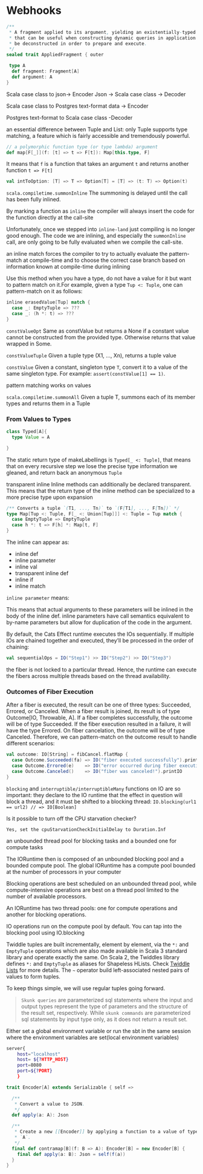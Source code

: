 # Webhooks

```scala
/**
 * A fragment applied to its argument, yielding an existentially-typed fragment + argument pair
 * that can be useful when constructing dynamic queries in application code. Applied fragments must
 * be deconstructed in order to prepare and execute.
 */
sealed trait AppliedFragment { outer

 type A
  def fragment: Fragment[A]
  def argument: A
}

```


Scala case class to json-> Encoder
Json -> Scala case class -> Decoder

Scala case class to Postgres text-format data -> Encoder

Postgres text-format to Scala case class -Decoder

an essential difference between Tuple and List: only Tuple supports type matching, a feature which is fairly accessible and tremendously powerful.


```scala
// a polymorphic function type (or type lambda) argument 
def map[F[_]](f: [t] => t => F[t]): Map[this.type, F]

```

It means that `f` is a function that takes an argument `t` and returns another function `t => F[t]`

```scala
val intToOption: [T] => T => Option[T] = [T] => (t: T) => Option(t)
```

`scala.compiletime.summonInline`
The summoning is delayed until the call has been fully inlined.

By marking a function as `inline` the compiler will always insert the code for the function directly at the call-site

Unfortunately, once we stepped into `inline-land` just compiling is no longer good enough. The code we are inlining, and especially the `summonInline` call, are only going to be fully evaluated when we compile the call-site.

an inline match forces the compiler to try to actually evaluate the pattern-match at compile-time and to choose the correct case branch based on information known at compile-time during inlining


Use this method when you have a type, do not have a value for it but want to pattern match on it.For example, given a type `Tup <: Tuple`, one can pattern-match on it as follows:

```scala
inline erasedValue[Tup] match {
  case _: EmptyTuple => ???
  case _: (h *: t) => ???
}
```
`constValueOpt`
Same as constValue but returns a None if a constant value cannot be constructed from the provided type. Otherwise returns that value wrapped in Some.

`constValueTuple`
Given a tuple type (X1, ..., Xn), returns a tuple value


`constValue`
Given a constant, singleton type `T`, convert it to a value of the same singleton type. For example: `assert(constValue[1] == 1)`.

pattern matching works on values

`scala.compiletime.summonAll`
Given a tuple T, summons each of its member types and returns them in a Tuple

### From Values to Types

```scala
class Typed[A]{
  type Value = A

}

```

The static return type of makeLabellings is `Typed[_ <: Tuple]`, that means that on every recursive step we lose the precise type information we gleaned, and return back an anonymous `Tuple`

transparent inline
Inline methods can additionally be declared transparent. This means that the return type of the inline method can be specialized to a more precise type upon expansion



```scala
/** Converts a tuple `(T1, ..., Tn)` to `(F[T1], ..., F[Tn])` */
type Map[Tup <: Tuple, F[_ <: Union[Tup]]] <: Tuple = Tup match {
  case EmptyTuple => EmptyTuple
  case h *: t => F[h] *: Map[t, F]
}
```

The inline can appear as:

- inline def
- inline parameter
- inline val
- transparent inline def
- inline if
- inline match


`inline parameter` means:

This means that actual arguments to these parameters will be inlined in the body of the inline def. inline parameters have call semantics equivalent to by-name parameters but allow for duplication of the code in the argument.



By default, the Cats Effect runtime executes the IOs sequentially. If multiple IOs are chained together and executed, they’ll be processed in the order of chaining:

```scala
val sequentialOps = IO("Step1") >> IO("Step2") >> IO("Step3")
```
the fiber is not locked to a particular thread. Hence, the runtime can execute the fibers across multiple threads based on the thread availability.

### Outcomes of Fiber Execution
After a fiber is executed, the result can be one of three types: Succeeded, Errored, or Canceled. When a fiber result is joined, its result is of type Outcome[IO, Throwable, A]. If a fiber completes successfully, the outcome will be of type Succeeded. If the fiber execution resulted in a failure, it will have the type Errored. On fiber cancelation, the outcome will be of type Canceled. Therefore, we can pattern-match on the outcome result to handle different scenarios:

```scala
val outcome: IO[String] = fibCancel.flatMap {
  case Outcome.Succeeded(fa) => IO("fiber executed successfully").printIO
  case Outcome.Errored(e)    => IO("error occurred during fiber execution").printIO
  case Outcome.Canceled()    => IO("fiber was canceled!").printIO
}
```

`blocking` and `interruptible/interruptibleMany` functions on IO are so important: they declare to the IO runtime that the effect in question will block a thread, and it must be shifted to a blocking thread:
`IO.blocking(url1 == url2) // => IO[Boolean]`


Is it possible to turn off the CPU starvation checker?

`Yes, set the cpuStarvationCheckInitialDelay to Duration.Inf`

 an unbounded thread pool for blocking tasks and a bounded one for compute tasks

 The IORuntime then is composed of an unbounded blocking pool and a bounded compute pool. The global IORuntime has a compute pool bounded at the number of processors in your computer

 Blocking operations are best scheduled on an unbounded thread pool, while compute-intensive operations are best on a thread pool limited to the number of available processors.

An IORuntime has two thread pools: one for compute operations and another for blocking operations.

IO operations run on the compute pool by default. You can tap into the blocking pool using IO.blocking


Twiddle tuples are built incrementally, element by element, via the `*:` and `EmptyTuple` operations which are also made available in Scala 3 standard library and operate exactly the same. On Scala 2, the Twiddles library defines `*:` and `EmptyTuple` as aliases for Shapeless HLists. Check [Twiddle Lists](https://typelevel.org/skunk/reference/TwiddleLists.html) for more details.
The `~` operator build left-associated nested pairs of values to form tuples.

To keep things simple, we will use regular tuples going forward.

> `Skunk queries` are parameterized sql statements where the input and output types represent the type of parameters and the structure of the result set, respectively. While `skunk commands` are parameterized sql statements by input type only, as it does not return a result set.


Either set a global environment variable or run the sbt in the same session where the environment variables are set(local environment variables)
```sh
server{
    host="localhost"
    host= ${?HTTP_HOST}
    port=8080
    port=${?PORT}
    }
```


```scala
trait Encoder[A] extends Serializable { self =>

  /**
   * Convert a value to JSON.
   */
  def apply(a: A): Json

  /**
   * Create a new [[Encoder]] by applying a function to a value of type `B` before encoding as an
   * `A`.
   */
  final def contramap[B](f: B => A): Encoder[B] = new Encoder[B] {
    final def apply(a: B): Json = self(f(a))
  }
}


```
